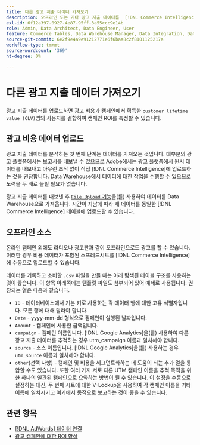 ```yaml
---
title: 다른 광고 지출 데이터 가져오기
description: 오프라인 또는 기타 광고 지출 데이터를  [!DNL Commerce Intelligence] (으)로 가져오는 방법을 알아봅니다.
exl-id: 6f12a397-0927-4e87-95ff-3a55ccc9e14b
role: Admin, Data Architect, Data Engineer, User
feature: Commerce Tables, Data Warehouse Manager, Data Integration, Data Import/Export
source-git-commit: 6e2f9e4a9e91212771e6f6baa8c2f8101125217a
workflow-type: tm+mt
source-wordcount: '369'
ht-degree: 0%

---
```


# 다른 광고 지출 데이터 가져오기

광고 지출 데이터를 업로드하면 광고 비용과 캠페인에서 획득한 `customer lifetime value (CLV)`명의 사용자를 결합하여 캠페인 ROI를 측정할 수 있습니다.

## 광고 비용 데이터 업로드

광고 지출 데이터를 분석하는 첫 번째 단계는 데이터를 가져오는 것입니다. 대부분의 광고 플랫폼에서는 보고서를 내보낼 수 있으므로 Adobe에서는 광고 플랫폼에서 원시 데이터를 내보내고 아무런 조작 없이 직접 [!DNL Commerce Intelligence]에 업로드하는 것을 권장합니다. Data Warehouse에서 데이터에 대한 작업을 수행할 수 있으므로 노력을 두 배로 늘릴 필요가 없습니다.

광고 지출 데이터를 내보낸 후 [`File Upload` 기능](../connecting-data/using-file-uploader.md)을(를) 사용하여 데이터를 Data Warehouse으로 가져옵니다. 시간이 지남에 따라 새 데이터를 동일한 [!DNL Commerce Intelligence] 테이블에 업로드할 수 있습니다.

## 오프라인 소스

온라인 캠페인 외에도 라디오나 광고판과 같이 오프라인으로도 광고를 할 수 있습니다. 이러한 경우 비용 데이터가 포함된 스프레드시트를 [!DNL Commerce Intelligence]에 수동으로 업로드할 수 있습니다.

데이터를 기록하고 소비할 `.csv` 파일을 만들 때는 아래 탐색된 테이블 구조를 사용하는 것이 좋습니다. 이 항목 아래쪽에는 템플릿 파일도 첨부되어 있어 예제로 사용됩니다. 권장되는 열은 다음과 같습니다.

* `ID` - 데이터베이스에서 기본 키로 사용하는 각 데이터 행에 대한 고유 식별자입니다. 모든 행에 대해 달라야 합니다.
* `Date` - yyyy-mm-dd 형식으로 캠페인이 실행된 날짜입니다.
* `Amount` - 캠페인에 사용한 금액입니다.
* `campaign` - 캠페인 이름입니다. [!DNL Google Analytics]을(를) 사용하여 다른 광고 지출 데이터를 추적하는 경우 utm\_campaign 이름과 일치해야 합니다.
* `source` - 소스 이름입니다. [!DNL Google Analytics]을(를) 사용하는 경우 `utm_source` 이름과 일치해야 합니다.
* `other`(선택 사항) - 캠페인 및 비용을 세그먼트화하는 데 도움이 되는 추가 열을 통합할 수도 있습니다. 또한 여러 가지 서로 다른 UTM 캠페인 이름을 추적 목적을 위한 하나의 일관된 캠페인으로 요약하는 방법이 될 수 있습니다. 이 설정을 수동으로 설정하는 대신, 두 번째 시트에 대한 V-Lookup을 사용하여 각 캠페인 이름을 기타 이름에 일치시키고 여기에서 동적으로 보고하는 것이 좋을 수 있습니다.

## 관련 항목

* [ [!DNL AdWords] 데이터 연결](../integrations/google-adwords.md)
* [광고 캠페인에 대한 ROI 향상](../../analysis/roi-ad-camp.md)
